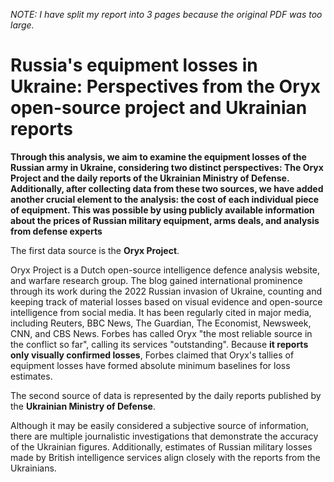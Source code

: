 *NOTE: I have split my report into 3 pages because the original PDF was too large.*
# Russia's equipment losses in Ukraine: Perspectives from the Oryx open-source project and Ukrainian reports

**Through this analysis, we aim to examine the equipment losses of the Russian army in Ukraine, considering two distinct perspectives: 
The Oryx Project and the daily reports of the Ukrainian Ministry of Defense. Additionally, after collecting data from these two sources, 
we have added another crucial element to the analysis: the cost of each individual piece of equipment. This was possible by using publicly 
available information about the prices of Russian military equipment, arms deals, and analysis from defense experts**

The first data source is the **Oryx Project**.

Oryx Project is a Dutch open-source intelligence defence analysis website, and warfare research group. The blog gained international 
prominence through its work during the 2022 Russian invasion of Ukraine, counting and keeping track of material losses based on visual 
evidence and open-source intelligence from social media. It has been regularly cited in major media, including Reuters, BBC News, 
The Guardian, The Economist, Newsweek, CNN, and CBS News. Forbes has called Oryx "the most reliable source in the conflict so far", 
calling its services "outstanding". Because **it reports only visually confirmed losses**, Forbes claimed that Oryx's tallies of 
equipment losses have formed absolute minimum baselines for loss estimates.

The second source of data is represented by the daily reports published by the **Ukrainian Ministry of Defense**.

Although it may be easily considered a subjective source of information, there are multiple journalistic investigations that demonstrate 
the accuracy of the Ukrainian figures. Additionally, estimates of Russian military losses made by British intelligence services align closely 
with the reports from the Ukrainians.
